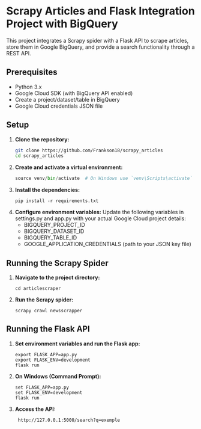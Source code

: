 # Scrapy Articles  and Flask Integration Project with BigQuery

This project integrates a Scrapy spider with a Flask API to scrape articles, store them in Google BigQuery, and provide a search functionality through a REST API.

## Prerequisites

- Python 3.x
- Google Cloud SDK (with BigQuery API enabled)
- Create a project/dataset/table in BigQuery
- Google Cloud credentials JSON file

## Setup

1. **Clone the repository:**
   ```bash
   git clone https://github.com/Frankson18/scrapy_articles
   cd scrapy_articles
2. **Create and activate a virtual environment:**
    ```python -m venv venv
    source venv/bin/activate  # On Windows use `venv\Scripts\activate`
3. **Install the dependencies:**
    ```
    pip install -r requirements.txt
4. **Configure environment variables:**
Update the following variables in settings.py and app.py with your actual Google Cloud project details:
    - BIGQUERY_PROJECT_ID
    - BIGQUERY_DATASET_ID
    - BIGQUERY_TABLE_ID
    - GOOGLE_APPLICATION_CREDENTIALS (path to your JSON key file)
## Running the Scrapy Spider
1. **Navigate to the project directory:**
    ```
    cd articlescraper
2. **Run the Scrapy spider:**
    ```
    scrapy crawl newsscrapper
## Running the Flask API
1. **Set environment variables and run the Flask app:**
    ```
    export FLASK_APP=app.py
    export FLASK_ENV=development
    flask run
2. **On Windows (Command Prompt):**
    ```
    set FLASK_APP=app.py
    set FLASK_ENV=development
    flask run
3. **Access the API:**
    ```
     http://127.0.0.1:5000/search?q=exemple

